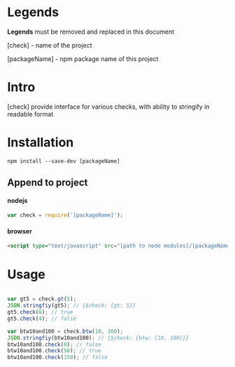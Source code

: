 
# Legends
**Legends** must be removed and replaced in this document

[check] - name of the project

[packageName] - npm package name of this project

# Intro
[check] provide interface for various checks, with ability to stringify in readable format

# Installation
`npm install --save-dev [packageName]`

## Append to project
#### nodejs
```javascript
var check = require('[packageName]');
```

#### browser
```html
<script type="text/javascript" src="[path to node modules]/[packageName]/index.js"></script>
```

# Usage
```javascript

var gt5 = check.gt(5);
JSON.stringfiy(gt5); // {$check: {gt: 5}}
gt5.check(6); // true
gt5.check(4); // false

var btw10and100 = check.btw(10, 100);
JSON.stringfiy(btw10and100); // {$check: {btw: [10, 100]}}
btw10and100.check(0); // false
btw10and100.check(50); // true
btw10and100.check(150); // false
```
